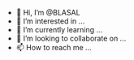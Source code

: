 - 👋 Hi, I’m @BLASAL
- 👀 I’m interested in ...
- 🌱 I’m currently learning ...
- 💞️ I’m looking to collaborate on ...
- 📫 How to reach me ...

<!---
BLASAL/BLASAL is a ✨ special ✨ repository because its `README.md` (this file) appears on your GitHub profile.
You can click the Preview link to take a look at your changes.
--->

